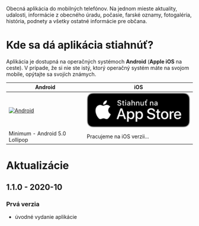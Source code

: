 Obecná aplikácia do mobilných telefónov. Na jednom mieste aktuality, udalosti, informácie z obecného úradu, počasie, farské oznamy, fotogaléria, história, podnety a všetky ostatné informácie pre občana.

# Kde sa dá aplikácia stiahnúť?
Aplikácia je dostupná na operačných systémoch **Android** (**Apple iOS** na ceste). V prípade, že si nie ste istý, ktorý operačný systém máte na svojom mobile, opýtajte sa svojích známych.

| Android | iOS |
|-----|--------|
|<a href="https://play.google.com/store/apps/details?id=com.alphabetpartner.cecehov"><img src="https://play.google.com/intl/en_us/badges/static/images/badges/sk_badge_web_generic.png" alt="Android" width="350"/></a>|<a href=""><img src="resources/Download_on_the_App_Store_Badge_SK_RGB_blk_100317.svg" alt="iOS" width="300"/></a>|
| Minimum - Android 5.0 Lollipop| Pracujeme na iOS verzii... |

# Aktualizácie

## 1.1.0 - 2020-10

### Prvá verzia
- úvodné vydanie aplikácie